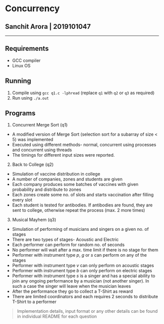 # Concurrency

## Sanchit Arora | 2019101047

---

## Requirements

- GCC compiler
- Linux OS

## Running

1. Compile using `gcc q1.c -lphread` (replace `q1` with `q2` or `q3` as required)
2. Run using `./a.out`

## Programs

1. Concurrent Merge Sort (q1)

- A modified version of Merge Sort (selection sort for a subarray of size < 5) was implemented
- Executed using different methods- normal, concurrent using processes and concurrent using threads
- The timings for different input sizes were reported.

2. Back to College (q2)

- Simulation of vaccine distribution in college
- A number of companies, zones and students are given
- Each company produces some batches of vaccines with given probability and distribute to zones
- Each zones create some no. of slots and starts vaccination after filling every slot
- Each student is tested for antibodies. If antibodies are found, they are sent to college, otherwise repeat the process (max. 2 more times)

3. Musical Mayhem (q3)

- Simulation of performing of musicians and singers on a given no. of stages
- There are two types of stages- Acoustic and Electric
- Each performer can perform for random no. of seconds
- No performer will wait after a max. time limit if there is no stage for them
- Performer with instrument type _p_, _g_ or _s_ can perform on any of the stages
- Performer with instrument type _v_ can only perform on acoustic stages
- Performer with instrument type _b_ can only perform on electric stages
- Performer with instrument type _s_ is a singer and has a special ability to join any ongoing performance by a musician (not another singer). In such a case the singer will leave when the musician leaves
- After the performance they go to collect a T-Shirt as reward
- There are limited coordinators and each requires 2 seconds to distribute T-Shirt to a performer

> Implementation details, input format or any other details can be found in individual README for each question

